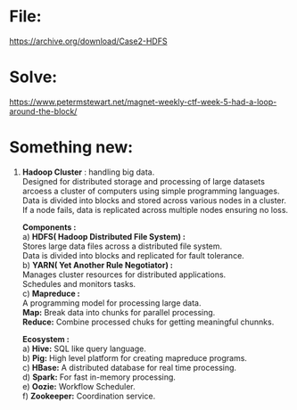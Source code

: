 # File:
https://archive.org/download/Case2-HDFS
# Solve:
https://www.petermstewart.net/magnet-weekly-ctf-week-5-had-a-loop-around-the-block/
# Something new:
1) **Hadoop Cluster** : handling big data.  
       Designed for distributed storage and processing of large datasets arcoess a cluster of computers using simple programming languages.  
       Data is divided into blocks and stored across various nodes in a cluster.  
       If a node fails, data is replicated across multiple nodes ensuring no loss.

   **Components :**  
   a) **HDFS( Hadoop Distributed File System) :**  
   Stores large data files across a distributed file system.  
   Data is divided into blocks and replicated for fault tolerance.  
   b) **YARN( Yet Another Rule Negotiator) :**  
   Manages cluster resources for distributed applications.  
   Schedules and monitors tasks.  
   c) **Mapreduce :**  
   A programming model for processing large data.  
   **Map:** Break data into chunks for parallel processing.  
   **Reduce:** Combine processed chuks for getting meaningful chunnks.
  
   **Ecosystem :**  
   a) **Hive:** SQL like query language.  
   b) **Pig:** High level platform for creating mapreduce programs.  
   c) **HBase:** A distributed database for real time processing.  
   d) **Spark:** For fast in-memory processing.  
   e) **Oozie:** Workflow Scheduler.  
   f) **Zookeeper:** Coordination service.

   
   
   
       
